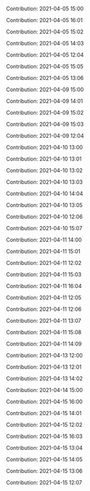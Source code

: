 Contribution: 2021-04-05 15:00

Contribution: 2021-04-05 16:01

Contribution: 2021-04-05 15:02

Contribution: 2021-04-05 14:03

Contribution: 2021-04-05 12:04

Contribution: 2021-04-05 15:05

Contribution: 2021-04-05 13:06

Contribution: 2021-04-09 15:00

Contribution: 2021-04-09 14:01

Contribution: 2021-04-09 15:02

Contribution: 2021-04-09 15:03

Contribution: 2021-04-09 12:04

Contribution: 2021-04-10 13:00

Contribution: 2021-04-10 13:01

Contribution: 2021-04-10 13:02

Contribution: 2021-04-10 13:03

Contribution: 2021-04-10 14:04

Contribution: 2021-04-10 13:05

Contribution: 2021-04-10 12:06

Contribution: 2021-04-10 15:07

Contribution: 2021-04-11 14:00

Contribution: 2021-04-11 15:01

Contribution: 2021-04-11 12:02

Contribution: 2021-04-11 15:03

Contribution: 2021-04-11 16:04

Contribution: 2021-04-11 12:05

Contribution: 2021-04-11 12:06

Contribution: 2021-04-11 13:07

Contribution: 2021-04-11 15:08

Contribution: 2021-04-11 14:09

Contribution: 2021-04-13 12:00

Contribution: 2021-04-13 12:01

Contribution: 2021-04-13 14:02

Contribution: 2021-04-14 15:00

Contribution: 2021-04-15 16:00

Contribution: 2021-04-15 14:01

Contribution: 2021-04-15 12:02

Contribution: 2021-04-15 16:03

Contribution: 2021-04-15 13:04

Contribution: 2021-04-15 14:05

Contribution: 2021-04-15 13:06

Contribution: 2021-04-15 12:07

